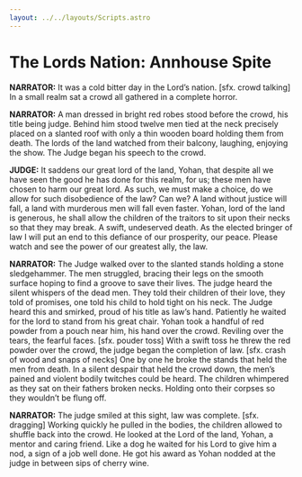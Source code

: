 ```yaml
---
layout: ../../layouts/Scripts.astro
---
```


# The Lords Nation: Annhouse Spite

**NARRATOR:**
It was a cold bitter day in the Lord’s nation. [sfx. crowd talking] In a small realm sat a crowd all gathered in a complete horror. 

**NARRATOR:**
A man dressed in bright red robes stood before the crowd, his title being judge. Behind him stood twelve men tied at the neck precisely placed on a slanted roof with only a thin wooden board holding them from death. The lords of the land watched from their balcony, laughing, enjoying the show. The Judge began his speech to the crowd. 

**JUDGE:**
It saddens our great lord of the land, Yohan, that despite all we have seen the good he has done for this realm, for us; these men have chosen to harm our great lord. As such, we must make a choice, do we allow for such disobedience of the law? Can we? A land without justice will fall, a land with murderous men will fall even faster. Yohan, lord of the land is generous, he shall allow the children of the traitors to sit upon their necks so that they may break. A swift, undeserved death. As the elected bringer of law I will put an end to this defiance of our prosperity, our peace. Please watch and see the power of our greatest ally, the law. 

**NARRATOR:**
The Judge walked over to the slanted stands holding a stone sledgehammer. The men struggled, bracing their legs on the smooth surface hoping to find a groove to save their lives. The judge heard the silent whispers of the dead men. They told their children of their love, they told of promises, one told his child to hold tight on his neck. The Judge heard this and smirked, proud of his title as law’s hand. Patiently he waited for the lord to stand from his great chair. Yohan took a handful of red powder from a pouch near him, his hand over the crowd. Reviling over the tears, the fearful faces. [sfx. pouder toss] With a swift toss he threw the red powder over the crowd, the judge began the completion of law. [sfx. crash of wood and snaps of necks] One by one he broke the stands that held the men from death. In a silent despair that held the crowd down, the men’s pained and violent bodily twitches could be heard. The children whimpered as they sat on their fathers broken necks. Holding onto their corpses so they wouldn’t be flung off.

**NARRATOR:**
The judge smiled at this sight, law was complete. [sfx. dragging] Working quickly he pulled in the bodies, the children allowed to shuffle back into the crowd. He looked at the Lord of the land, Yohan, a mentor and caring friend. Like a dog he waited for his Lord to give him a nod, a sign of a job well done. He got his award as Yohan nodded at the judge in between sips of cherry wine. 
